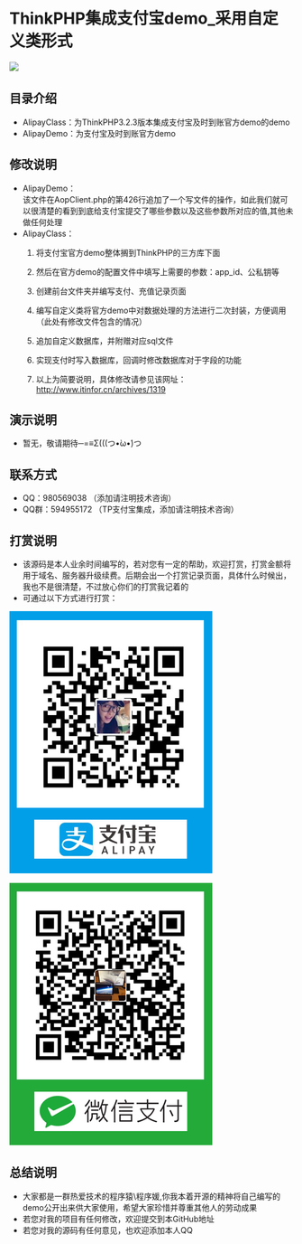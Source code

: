 # **ThinkPHP集成支付宝demo_采用自定义类形式**

![](http://www.itinfor.cn/wp-content/uploads/2017/08/pay_ui.png)

## 目录介绍
* AlipayClass：为ThinkPHP3.2.3版本集成支付宝及时到账官方demo的demo
* AlipayDemo：为支付宝及时到账官方demo

## 修改说明
* AlipayDemo：<br />
	该文件在AopClient.php的第426行追加了一个写文件的操作，如此我们就可以很清楚的看到到底给支付宝提交了哪些参数以及这些参数所对应的值,其他未做任何处理
* AlipayClass：<br />
	1. 将支付宝官方demo整体搁到ThinkPHP的三方库下面
	
	2. 然后在官方demo的配置文件中填写上需要的参数：app_id、公私钥等
	
	3. 创建前台文件夹并编写支付、充值记录页面
	
	4. 编写自定义类将官方demo中对数据处理的方法进行二次封装，方便调用（此处有修改文件包含的情况）
	
	5. 追加自定义数据库，并附赠对应sql文件
	
	6. 实现支付时写入数据库，回调时修改数据库对于字段的功能
	
	7. 以上为简要说明，具体修改请参见该网址：http://www.itinfor.cn/archives/1319
	
## 演示说明
* 暂无，敬请期待─=≡Σ(((つ•̀ω•́)つ

## 联系方式
* QQ：980569038 （添加请注明技术咨询）
* QQ群：594955172 （TP支付宝集成，添加请注明技术咨询）

## 打赏说明
* 该源码是本人业余时间编写的，若对您有一定的帮助，欢迎打赏，打赏金额将用于域名、服务器升级续费。后期会出一个打赏记录页面，具体什么时候出，我也不是很清楚，不过放心你们的打赏我记着的
*  可通过以下方式进行打赏：

![](https://raw.githubusercontent.com/paopao7/source/master/alipay_new.jpg)

![](https://raw.githubusercontent.com/paopao7/source/master/weixin_pay_new.jpg)


## 总结说明
* 大家都是一群热爱技术的程序猿\程序媛,你我本着开源的精神将自己编写的demo公开出来供大家使用，希望大家珍惜并尊重其他人的劳动成果
* 若您对我的项目有任何修改，欢迎提交到本GitHub地址
* 若您对我的源码有任何意见，也欢迎添加本人QQ

	
	
	



